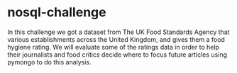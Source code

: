 # nosql-challenge

In this challenge we got a dataset from The UK Food Standards Agency that various establishments across the United Kingdom, and gives them a food hygiene rating. We will evaluate some of the ratings data in order to help their journalists and food critics decide where to focus future articles using pymongo to do this analysis.
